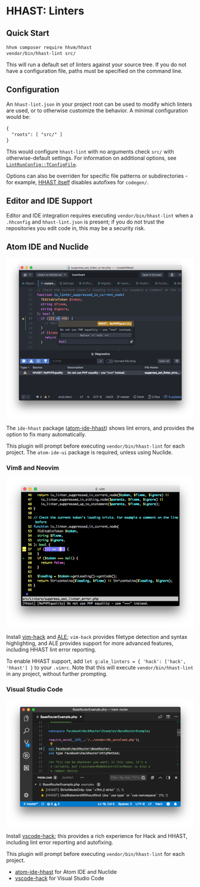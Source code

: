 # HHAST: Linters

## Quick Start

```
hhvm composer require hhvm/hhast
vendor/bin/hhast-lint src/
```

This will run a default set of linters against your source tree. If you do not have a configuration file, paths must be specified on the command line.

## Configuration

An `hhast-lint.json` in your project root can be used to modify which linters are used, or to otherwise customize the behavior. A minimal configuration would be:

```
{
  "roots": [ "src/" ]
}
```

This would configure `hhast-lint` with no arguments check `src/` with otherwise-default settings. For information on additional options, see [`LintRunConfig::TConfigFile`](../src/__Private/LintRunConfig.hack).

Options can also be overriden for specific file patterns or subdirectories - for example, [HHAST itself](../hhast-lint.json) disables autofixes for `codegen/`.

## Editor and IDE Support

Editor and IDE integration requires executing `vendor/bin/hhast-lint` when a `.hhconfig` and
`hhast-lint.json` is present; if you do not trust the repositories you edit code in, this may be a
security risk.

## Atom IDE and Nuclide

![screenshot of lint errors in Nuclide](linters-nuclide.png)

The `ide-hhast` package ([atom-ide-hhast]) shows lint errors, and provides the
option to fix many automatically.

This plugin will prompt before executing `vendor/bin/hhast-lint` for each project.
The `atom-ide-ui` package is required, unless using Nuclide.

### Vim8 and Neovim

![screenshot of lint errors in Vim8](linters-vim.png)

Install [vim-hack] and [ALE]; `vim-hack` provides filetype detection and syntax highlighting, and ALE
provides support for more advanced features, including HHAST lint error reporting.

To enable HHAST support, add `let g:ale_linters = { 'hack': ['hack', 'hhast'] }` to your `.vimrc`. Note
that this will execute `vendor/bin/hhast-lint` in any project, without further prompting.

### Visual Studio Code

![screenshot of lint errors in VSCode](linters-vscode.png)


Install [vscode-hack]; this provides a rich experience for Hack and HHAST, including lint error reporting
and autofixing.

This plugin will prompt before executing `vendor/bin/hhast-lint` for each project.

- [atom-ide-hhast] for Atom IDE and Nuclide
- [vscode-hack] for Visual Studio Code

[atom-ide-hhast]: https://github.com/hhvm/atom-ide-hhast/
[ALE]: https://github.com/w0rp/ale/
[vim-hack]: https://github.com/hhvm/vim-hack/
[vscode-hack]: https://marketplace.visualstudio.com/items?itemName=pranayagarwal.vscode-hack
